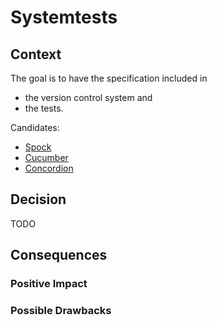 # Systemtests

## Context

The goal is to have the specification included in

* the version control system and
* the tests.

Candidates:
* [Spock](http://www.spockframework.org)
* [Cucumber](https://cucumber.io)
* [Concordion](https://concordion.org)

## Decision
TODO

## Consequences

### Positive Impact

### Possible Drawbacks

